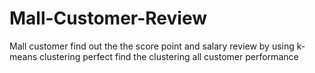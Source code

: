 # Mall-Customer-Review
Mall customer find out the the score point and salary review by using  k-means clustering
perfect find the clustering all customer performance
